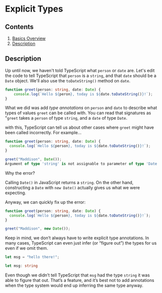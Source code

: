 # Explicit Types

## Contents

1. [Basics Overview](../TheBasics.md)
2. [Description](#description)

## Description

Up until now, we haven't told TypeScript what `person` or `date` are. Let's edit the code to tell TypeScript that `person` is a `string`, and that `date` should be a `Date` object. We'll also use the `toDateString()` method on `date`.

```TypeScript
function greet(person: string, date: Date) {
    console.log(`Hello ${peron}, today is ${date.toDateString()}!`);
}
```

What we did was add _type annotations_ on `person` and `date` to describe what types of values `greet` can be called with. You can read that signatures as "`greet` takes a `person` of type `string`, and a `date` of type `Date`.

with this, TypeScript can tell us about other cases where `greet` might have been called incorrectly. For example...

```TypeScript
function greet(person: string, date: Date) {
  console.log(`Hello ${person}, today is ${date.toDateString()}!`);
}

greet("Maddison", Date());
Argument of type 'string' is not assignable to parameter of type 'Date'.
```

Why the error?

Calling `Date()` in JavaScript returns a `string`. On the other hand, constructing a `Date` with `new Date()` actually gives us what we were expecting.

Anyway, we can quickly fix up the error:

```TypeScript
function greet(person: string, date: Date) {
  console.log(`Hello ${person}, today is ${date.toDateString()}!`);
}

greet("Maddison", new Date());
```

Keep in mind, we don’t always have to write explicit type annotations. In many cases, TypeScript can even just infer (or “figure out”) the types for us even if we omit them.

```TypeScript
let msg = "hello there!";

let msg: string
```

Even though we didn’t tell TypeScript that `msg` had the type `string` it was able to figure that out. That’s a feature, and it’s best not to add annotations when the type system would end up inferring the same type anyway.
